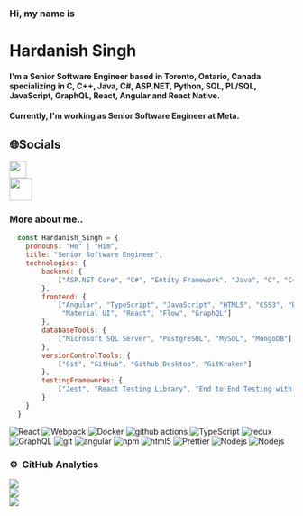 ### Hi, my name is
# Hardanish Singh
#### I'm a Senior Software Engineer based in Toronto, Ontario, Canada specializing in C, C++, Java, C#, ASP.NET, Python, SQL, PL/SQL, JavaScript, GraphQL, React, Angular and React Native.
#### Currently, I'm working as Senior Software Engineer at Meta.

## 🌐Socials
<a href="https://ca.linkedin.com/in/hardanishsingh">
  <img src="https://img.shields.io/badge/LinkedIn-%230077B5.svg?logo=linkedin&logoColor=white" height="30"/>
</a>
<br />
<a href="https://leetcode.com/Hardanish-Singh/">
  <img src="https://github.com/blackcater/blackcater/raw/main/images/social-leetcode.svg" height="40"/>
</a>

### More about me..

```javascript
  const Hardanish_Singh = {
    pronouns: "He" | "Him",
    title: "Senior Software Engineer",
    technologies: {
        backend: {
            ["ASP.NET Core", "C#", "Entity Framework", "Java", "C", "C++", "Python"]
        },
        frontend: {
            ["Angular", "TypeScript", "JavaScript", "HTML5", "CSS3", "Bootstrap", 
             "Material UI", "React", "Flow", "GraphQL"]
        },
        databaseTools: {
            ["Microsoft SQL Server", "PostgreSQL", "MySQL", "MongoDB"]
        },
        versionControlTools: {
            ["Git", "GitHub", "Github Desktop", "GitKraken"]
        },
        testingFrameworks: {
            ["Jest", "React Testing Library", "End to End Testing with Cypress", "Enzyme"]
        }
    }
  }    
```

<p>
  <img alt="React" src="https://img.shields.io/badge/-React-45b8d8?style=flat-square&logo=react&logoColor=white" />
  <img alt="Webpack" src="https://img.shields.io/badge/-Webpack-8DD6F9?style=flat-square&logo=webpack&logoColor=white" /> 
  <img alt="Docker" src="https://img.shields.io/badge/-Docker-46a2f1?style=flat-square&logo=docker&logoColor=white" />
  <img alt="github actions" src="https://img.shields.io/badge/-Github_Actions-2088FF?style=flat-square&logo=github-actions&logoColor=white" />
  <img alt="TypeScript" src="https://img.shields.io/badge/-TypeScript-007ACC?style=flat-square&logo=typescript&logoColor=white" />
  <img alt="redux" src="https://img.shields.io/badge/-Redux-764ABC?style=flat-square&logo=redux&logoColor=white" />
  <img alt="GraphQL" src="https://img.shields.io/badge/-GraphQL-E10098?style=flat-square&logo=graphql&logoColor=white" />
  <img alt="git" src="https://img.shields.io/badge/-Git-F05032?style=flat-square&logo=git&logoColor=white" />
  <img alt="angular" src="https://img.shields.io/badge/-Angular-DD0031?style=flat-square&logo=angular&logoColor=white" />
  <img alt="npm" src="https://img.shields.io/badge/-NPM-CB3837?style=flat-square&logo=npm&logoColor=white" />
  <img alt="html5" src="https://img.shields.io/badge/-HTML5-E34F26?style=flat-square&logo=html5&logoColor=white" />
  <img alt="Prettier" src="https://img.shields.io/badge/-Prettier-F7B93E?style=flat-square&logo=prettier&logoColor=white" />
  <img alt="Nodejs" src="https://img.shields.io/badge/-Nodejs-43853d?style=flat-square&logo=Node.js&logoColor=white" />
  <img alt="Nodejs" src="https://img.shields.io/badge/javascript-%23323330.svg?style=for-the-badge&logo=javascript&logoColor=%23F7DF1E" />
</p>

### ⚙️ &nbsp;GitHub Analytics

![](https://github-readme-stats.vercel.app/api?username=Hardanish-Singh&theme=vision-friendly-dark&hide_border=true&include_all_commits=false&count_private=true)<br/>
![](https://github-readme-streak-stats.herokuapp.com/?user=Hardanish-Singh&theme=vision-friendly-dark&hide_border=true)<br/>
![](https://github-readme-stats.vercel.app/api/top-langs/?username=Hardanish-Singh&theme=vision-friendly-dark&hide_border=true&include_all_commits=false&count_private=true&layout=compact)
